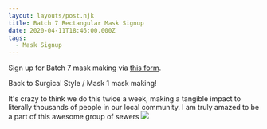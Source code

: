 ```yaml
---
layout: layouts/post.njk
title: Batch 7 Rectangular Mask Signup
date: 2020-04-11T18:46:00.000Z
tags:
  - Mask Signup
---
```

Sign up for Batch 7 mask making via [this form](https://forms.gle/6BxuDy3z991fLBhDA).

Back to Surgical Style / Mask 1 mask making!

It's crazy to think we do this twice a week, making a tangible impact to literally thousands of people in our local community. I am truly amazed to be a part of this awesome group of sewers ![](https://static.xx.fbcdn.net/images/emoji.php/v9/t6c/1/16/2764.png)